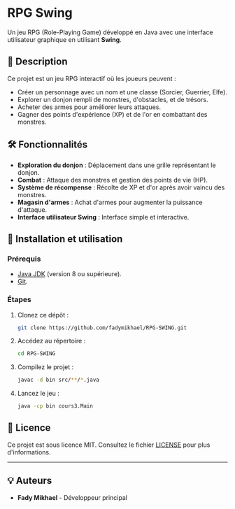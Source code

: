 
# RPG Swing

Un jeu RPG (Role-Playing Game) développé en Java avec une interface utilisateur graphique en utilisant **Swing**.

## 📖 Description

Ce projet est un jeu RPG interactif où les joueurs peuvent :
- Créer un personnage avec un nom et une classe (Sorcier, Guerrier, Elfe).
- Explorer un donjon rempli de monstres, d'obstacles, et de trésors.
- Acheter des armes pour améliorer leurs attaques.
- Gagner des points d'expérience (XP) et de l'or en combattant des monstres.

## 🛠️ Fonctionnalités

- **Exploration du donjon** : Déplacement dans une grille représentant le donjon.
- **Combat** : Attaque des monstres et gestion des points de vie (HP).
- **Système de récompense** : Récolte de XP et d'or après avoir vaincu des monstres.
- **Magasin d'armes** : Achat d'armes pour augmenter la puissance d'attaque.
- **Interface utilisateur Swing** : Interface simple et interactive.

## 🚀 Installation et utilisation

### Prérequis

- [Java JDK](https://www.oracle.com/java/technologies/javase-jdk11-downloads.html) (version 8 ou supérieure).
- [Git](https://git-scm.com/).

### Étapes

1. Clonez ce dépôt :
   ```bash
   git clone https://github.com/fadymikhael/RPG-SWING.git
   ```
2. Accédez au répertoire :
   ```bash
   cd RPG-SWING
   ```
3. Compilez le projet :
   ```bash
   javac -d bin src/**/*.java
   ```
4. Lancez le jeu :
   ```bash
   java -cp bin cours3.Main
   ```

## 📄 Licence

Ce projet est sous licence MIT. Consultez le fichier [LICENSE](LICENSE) pour plus d'informations.

---

## 💡 Auteurs

- **Fady Mikhael** - Développeur principal
